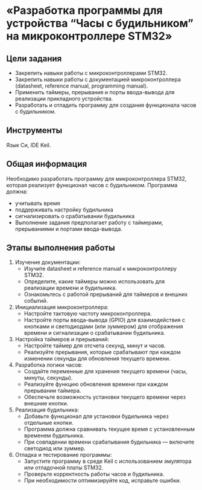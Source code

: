 # «Разработка программы для устройства “Часы с будильником” на микроконтроллере STM32»

## Цели задания
- Закрепить навыки работы с микроконтроллерами STM32.
- Закрепить навыки работы с документацией микроконтроллера (datasheet, reference manual, programming manual).
- Применить таймеры, прерывания и порты ввода-вывода для реализации прикладного устройства.
- Разработать и отладить программу для создания функционала часов с будильником.

## Инструменты
Язык Си, IDE Keil. 

## Общая информация
Необходимо разработать программу для микроконтроллера STM32, которая реализует функционал часов с будильником.
Программа должна:
- учитывать время
- поддерживать настройку будильника
- сигнализировать о срабатывании будильника
- Выполнение задания предполагает работу с таймерами, прерываниями и портами ввода-вывода.

## Этапы выполнения работы
1. Изучение документации:
    - Изучите datasheet и reference manual к микроконтроллеру STM32.
    - Определите, какие таймеры можно использовать для реализации времени и будильника.
    - Ознакомьтесь с работой прерываний для таймеров и внешних событий.
2. Инициализация микроконтроллера:
    - Настройте тактовую частоту микроконтроллера.
    - Настройте порты ввода-вывода (GPIO) для взаимодействия с кнопками и светодиодами (или зуммером) для отображения времени и сигнализации о срабатывании будильника.
3. Настройка таймеров и прерываний:
    - Настройте таймер для отсчета секунд, минут и часов.
    - Реализуйте прерывания, которые срабатывают при каждом изменении секунды для обновления текущего времени.
4. Разработка логики часов:
    - Создайте переменные для хранения текущего времени (часы, минуты, секунды).
    - Реализуйте функцию обновления времени при каждом прерывании таймера.
    - Обеспечьте возможность установки текущего времени через внешние кнопки.
5. Реализация будильника:
    - Добавьте функционал для установки будильника через отдельные кнопки.
    - Программа должна сравнивать текущее время с установленным временем будильника.
    - При совпадении времени срабатывания будильника — включите светодиод или зуммер.
6. Отладка и тестирование программы:
    - Запустите программу в среде Keil с использованием эмулятора или отладочной платы STM32.
    - Проверьте корректность работы часов и будильника.
    - При необходимости оптимизируйте код, исправьте ошибки.
